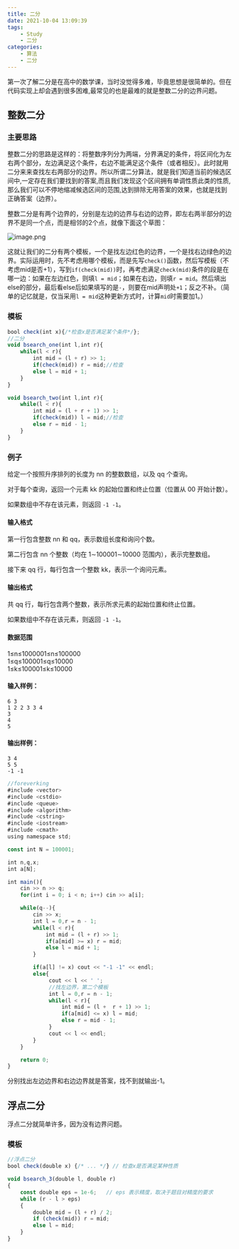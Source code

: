 ```yaml
---
title: 二分
date: 2021-10-04 13:09:39
tags: 
    - Study
    - 二分
categories: 
    - 算法
    - 二分
---
```


第一次了解二分是在高中的数学课，当时没觉得多难，毕竟思想是很简单的。但在代码实现上却会遇到很多困难,最常见的也是最难的就是整数二分的边界问题。
## 整数二分
### 主要思路
整数二分的思路是这样的：将整数序列分为两端，分界满足的条件，将区间化为左右两个部分，左边满足这个条件，右边不能满足这个条件（或者相反）。此时就用二分来来查找左右两部分的边界。所以所谓二分算法，就是我们知道当前的候选区间中,一定存在我们要找到的答案,而且我们发现这个区间拥有单调性质此类的性质,那么我们可以不停地缩减候选区间的范围,达到排除无用答案的效果，也就是找到正确答案（边界）。

整数二分是有两个边界的，分别是左边的边界与右边的边界，即左右两半部分的边界不是同一个点，而是相邻的2个点，就像下面这个草图：

![image.png](https://p6-juejin.byteimg.com/tos-cn-i-k3u1fbpfcp/632b12d0dd0741519d753a6a1e0afd7c~tplv-k3u1fbpfcp-watermark.image?)

这就让我们的二分有两个模板，一个是找左边红色的边界，一个是找右边绿色的边界。实际运用时，先不考虑用哪个模板，而是先写`check()`函数，然后写模板（不考虑mid是否+1），写到`if(check(mid))`时，再考虑满足`check(mid)`条件的段是在哪一边：如果在左边红色，则填`l = mid`；如果在右边，则填`r = mid`。然后填出else的部分，最后看else后如果填写的是``-``，则要在mid声明处`+1`；反之不补。（简单的记忆就是，仅当采用`l = mid`这种更新方式时，计算`mid`时需要加1。）
### 模板

```js
bool check(int x){/*检查x是否满足某个条件*/};
//二分
void bsearch_one(int l,int r){
    while(l < r){
        int mid = (l + r) >> 1;
        if(check(mid)) r = mid;//检查
        else l = mid + 1;
    }
}

void bsearch_two(int l,int r){
    while(l < r){
        int mid = (l + r + 1) >> 1;
        if(check(mid)) l = mid;//检查
        else r = mid - 1;
    }
}
```
### 例子
给定一个按照升序排列的长度为 nn 的整数数组，以及 qq 个查询。

对于每个查询，返回一个元素 kk 的起始位置和终止位置（位置从 00 开始计数）。

如果数组中不存在该元素，则返回 `-1 -1`。

#### 输入格式

第一行包含整数 nn 和 qq，表示数组长度和询问个数。

第二行包含 nn 个整数（均在 1∼100001∼10000 范围内），表示完整数组。

接下来 qq 行，每行包含一个整数 kk，表示一个询问元素。

#### 输出格式

共 qq 行，每行包含两个整数，表示所求元素的起始位置和终止位置。

如果数组中不存在该元素，则返回 `-1 -1`。

#### 数据范围

1≤n≤1000001≤n≤100000\
1≤q≤100001≤q≤10000\
1≤k≤100001≤k≤10000

#### 输入样例：

```
6 3
1 2 2 3 3 4
3
4
5
```

#### 输出样例：

```
3 4
5 5
-1 -1
```

```js
//foreverking
#include <vector>
#include <cstdio>
#include <queue>
#include <algorithm>
#include <cstring>
#include <iostream>
#include <cmath>
using namespace std;

const int N = 100001;

int n,q,x;
int a[N];

int main(){
    cin >> n >> q;
    for(int i = 0; i < n; i++) cin >> a[i];

    while(q--){
        cin >> x;
        int l = 0,r = n - 1;
        while(l < r){
            int mid = (l + r) >> 1;
            if(a[mid] >= x) r = mid;
            else l = mid + 1;
        }

        if(a[l] != x) cout << "-1 -1" << endl;
        else{
             cout << l << ' ';
             //找左边界，第二个模板
             int l = 0,r = n - 1;
             while(l < r){
                 int mid = (l +  r + 1) >> 1;
                 if(a[mid] <= x) l = mid;
                 else r = mid - 1;
             }
             cout << l << endl;
        }   
    }

    return 0;
}
```
分别找出左边边界和右边边界就是答案，找不到就输出-1。
## 浮点二分
浮点二分就简单许多，因为没有边界问题。
### 模板

```js
//浮点二分
bool check(double x) {/* ... */} // 检查x是否满足某种性质

void bsearch_3(double l, double r)
{
    const double eps = 1e-6;   // eps 表示精度，取决于题目对精度的要求
    while (r - l > eps)
    {
        double mid = (l + r) / 2;
        if (check(mid)) r = mid;
        else l = mid;
    }
}
```
